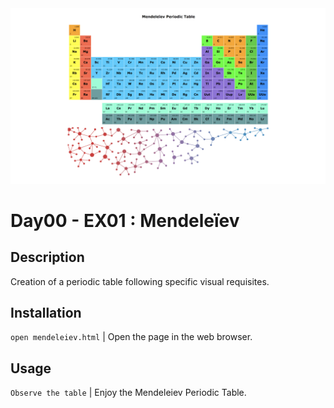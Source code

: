 <img src="../../resources/images/mendeleiev.png" width="1200">

# Day00 - EX01 : Mendeleïev

## Description
Creation of a periodic table following specific visual requisites.

## Installation
`open mendeleiev.html` | Open the page in the web browser.

## Usage
`Observe the table` | Enjoy the Mendeleiev Periodic Table.
